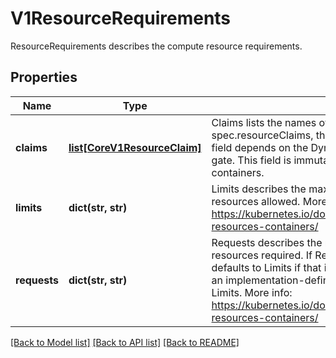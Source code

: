 # V1ResourceRequirements

ResourceRequirements describes the compute resource requirements.
## Properties
Name | Type | Description | Notes
------------ | ------------- | ------------- | -------------
**claims** | [**list[CoreV1ResourceClaim]**](CoreV1ResourceClaim.md) | Claims lists the names of resources, defined in spec.resourceClaims, that are used by this container.  This field depends on the DynamicResourceAllocation feature gate.  This field is immutable. It can only be set for containers. | [optional] 
**limits** | **dict(str, str)** | Limits describes the maximum amount of compute resources allowed. More info: https://kubernetes.io/docs/concepts/configuration/manage-resources-containers/ | [optional] 
**requests** | **dict(str, str)** | Requests describes the minimum amount of compute resources required. If Requests is omitted for a container, it defaults to Limits if that is explicitly specified, otherwise to an implementation-defined value. Requests cannot exceed Limits. More info: https://kubernetes.io/docs/concepts/configuration/manage-resources-containers/ | [optional] 

[[Back to Model list]](../README.md#documentation-for-models) [[Back to API list]](../README.md#documentation-for-api-endpoints) [[Back to README]](../README.md)



